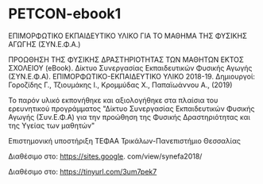 # PETCON-ebook1
ΕΠΙΜΟΡΦΩΤΙΚΟ ΕΚΠΑΙΔΕΥΤΙΚΟ ΥΛΙΚΟ ΓΙΑ ΤΟ ΜΑΘΗΜΑ ΤΗΣ ΦΥΣΙΚΗΣ ΑΓΩΓΗΣ (ΣΥΝ.Ε.Φ.Α.)

ΠΡΟΩΘΗΣΗ ΤΗΣ ΦΥΣΙΚΗΣ ΔΡΑΣΤΗΡΙΟΤΗΤΑΣ ΤΩΝ ΜΑΘΗΤΩΝ ΕΚΤΟΣ ΣΧΟΛΕΙΟΥ (eBook). 
Δίκτυο Συνεργασίας Εκπαιδευτικών Φυσικής Αγωγής (ΣΥΝ.Ε.Φ.Α).
ΕΠΙΜΟΡΦΩΤΙΚΟ-ΕΚΠΑΙΔΕΥΤΙΚΟ ΥΛΙΚΟ 2018-19.
Δημιουργοί: Γοροζίδης Γ., Τζιουμάκης Ι., Κρομμύδας Χ., Παπαϊωάννου Α., (2019)

Το παρόν υλικό εκπονήθηκε και αξιολογήθηκε στα πλαίσια του ερευνητικού προγράμματος 
"Δίκτυο Συνεργασίας Εκπαιδευτικών Φυσικής Αγωγής (Συν.Ε.Φ.Α) για την προώθηση της Φυσικής Δραστηριότητας και της Υγείας των μαθητών"

Επιστημονική υποστήριξη ΤΕΦΑΑ Τρικάλων-Πανεπιστήμιο Θεσσαλίας

Διαθέσιμο στο: https://sites.google. com/view/synefa2018/

Διαθέσιμο στο: https://tinyurl.com/3um7pek7 
